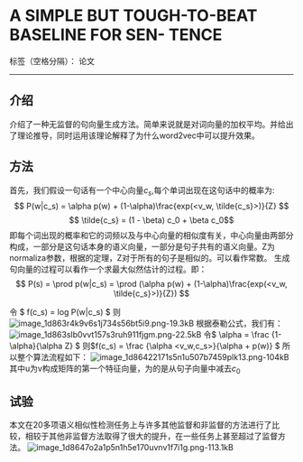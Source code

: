 ﻿# A SIMPLE BUT TOUGH-TO-BEAT BASELINE FOR SEN- TENCE

标签（空格分隔）： 论文

---

## 介绍
介绍了一种无监督的句向量生成方法。简单来说就是对词向量的加权平均。并给出了理论推导，同时运用该理论解释了为什么word2vec中可以提升效果。


## 方法
首先，我们假设一句话有一个中心向量$c_s$,每个单词出现在这句话中的概率为:
$$ P(w|c_s) = \alpha p(w) + (1-\alpha)\frac{exp(<v_w, \tilde{c_s}>)}{Z} $$
$$ \tilde{c_s} = (1 - \beta) c_0 + \beta c_0$$
即每个词出现的概率和它的词频以及与中心向量的相似度有关，中心向量由两部分构成，一部分是这句话本身的语义向量，一部分是句子共有的语义向量。Z为normaliza参数，根据的定理，Z对于所有的句子是相似的。可以看作常数。
生成句向量的过程可以看作一个求最大似然估计的过程。即： 
$$ P(s) = \prod p(w|c_s) = \prod  (\alpha p(w) + (1-\alpha)\frac{exp(<v_w, \tilde{c_s}>)}{Z}) $$

令 $ f(c_s) = log P(w|c_s) $
则
![image_1d863r4k9v6s1j734s56bt5i9.png-19.3kB][1]
根据泰勒公式，我们有：
![image_1d863slb0vvt157s3ruh911fjgm.png-22.5kB][2]
令$ \alpha = \frac {1-\alpha}{\alpha Z} $
则$f(c_s) = \frac {\alpha <v_w,c_s>}{\alpha + p(w)} $
所以整个算法流程如下：
![image_1d86422171s5n1u507b7459plk13.png-104kB][3]
其中u为v构成矩阵的第一个特征向量，为的是从句子向量中减去$c_0$
## 试验
本文在20多项语义相似性检测任务上与许多其他监督和非监督的方法进行了比较，相较于其他非监督方法取得了很大的提升，在一些任务上甚至超过了监督方法。
![image_1d8647o2a1p5n1h5e170uvnv1f7i1g.png-113.1kB][4]


  [1]: http://static.zybuluo.com/zyz0/t9z5u6uurlmb019spb0xl89b/image_1d863r4k9v6s1j734s56bt5i9.png
  [2]: http://static.zybuluo.com/zyz0/6nu1usyn2v5n87q1q4do3x3f/image_1d863slb0vvt157s3ruh911fjgm.png
  [3]: http://static.zybuluo.com/zyz0/iqsib9ukp4fb1chyb93ke93b/image_1d86422171s5n1u507b7459plk13.png
  [4]: http://static.zybuluo.com/zyz0/pmx6x2t3ayy7wkb908j2h1rm/image_1d8647o2a1p5n1h5e170uvnv1f7i1g.png